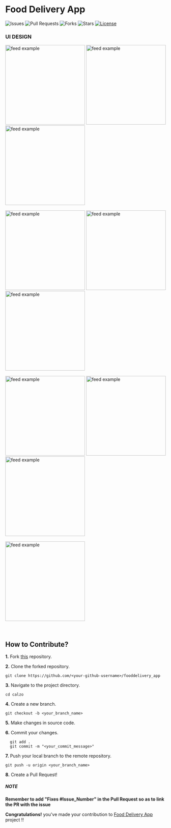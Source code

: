 # Food Delivery App

![Issues](https://img.shields.io/github/issues/bharat-1809/fooddelivery_app)
![Pull Requests](https://img.shields.io/github/issues-pr/bharat-1809/fooddelivery_app)
![Forks](https://img.shields.io/github/forks/bharat-1809/fooddelivery_app)
![Stars](https://img.shields.io/github/stars/bharat-1809/fooddelivery_app)
[![License](https://img.shields.io/github/license/bharat-1809/fooddelivery_app)](https://github.com/bharat-1809/fooddelivery_app/blob/master/LICENSE)

### UI DESIGN

<p>
    <img src="https://github.com/bharat-1809/fooddelivery_app/blob/master/UI_Design/Splash%20Screen.png" alt="feed example" width= "250">
    <img src="https://github.com/bharat-1809/fooddelivery_app/blob/master/UI_Design/Login%20Screen.png" alt="feed example" width= "250">
    <img src="https://github.com/bharat-1809/fooddelivery_app/blob/master/UI_Design/Sign%20Up%20Screen.png" alt="feed example" width= "250"><br><br>
    <img src="https://github.com/bharat-1809/fooddelivery_app/blob/master/UI_Design/Menu.png" alt="feed example" width= "250">
    <img src="https://github.com/bharat-1809/fooddelivery_app/blob/master/UI_Design/Home%20Page.png" alt="feed example" width= "250">
    <img src="https://github.com/bharat-1809/fooddelivery_app/blob/master/UI_Design/Customize-Size.png" alt="feed example" width= "250"><br><br>
    <img src="https://github.com/bharat-1809/fooddelivery_app/blob/master/UI_Design/Customize-Crust.png" alt="feed example" width= "250">
    <img src="https://github.com/bharat-1809/fooddelivery_app/blob/master/UI_Design/Customize-AddOn.png" alt="feed example" width= "250">
    <img src="https://github.com/bharat-1809/fooddelivery_app/blob/master/UI_Design/Cart%20Checkout.png" alt="feed example" width= "250"><br><br>
    <img src="https://github.com/bharat-1809/fooddelivery_app/blob/master/UI_Design/Payment%20and%20Checkout.png" alt="feed example" width= "250">
</p><br>

## How to Contribute?

**1.** Fork [this](https://github.com/bharat-1809/fooddelivery_app) repository.

**2.** Clone the forked repository.

```terminal
git clone https://github.com/<your-github-username>/fooddelivery_app
```

**3.** Navigate to the project directory.

```terminal
cd calzo
```

**4.** Create a new branch.

```terminal
git checkout -b <your_branch_name>
```

**5.** Make changes in source code.

**6.** Commit your changes.

```terminal
  git add .
  git commit -m "<your_commit_message>"
```

**7.** Push your local branch to the remote repository.

```terminal
git push -u origin <your_branch_name>
```

**8.** Create a Pull Request!

##### NOTE
**Remember to add "Fixes #Issue_Number" in the Pull Request so as to link the PR with the issue**


**Congratulations!** you've made your contribution to [Food Delivery App](https://github.com/bharat-1809/fooddelivery_app) project !!
